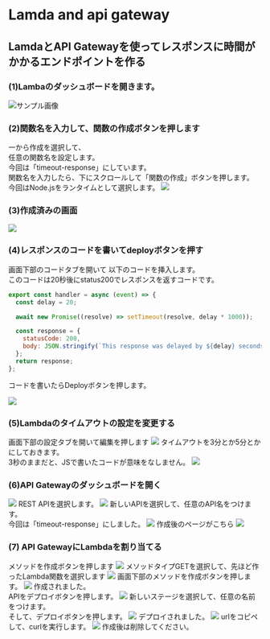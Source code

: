 # Lamda and api gateway

## LamdaとAPI Gatewayを使ってレスポンスに時間がかかるエンドポイントを作る


### (1)Lambaのダッシュボードを開きます。

<img src="./images/スクリーンショット 2024-10-24 15.22.20.png" alt="サンプル画像">


### (2)関数名を入力して、関数の作成ボタンを押します
一から作成を選択して、<br>
任意の関数名を設定します。<br>
今回は「timeout-response」にしています。<br>
関数名を入力したら、下にスクロールして「関数の作成」ボタンを押します。
今回はNode.jsをランタイムとして選択します。
<img src="./images/スクリーンショット 2024-10-24 15.33.57.png">

### (3)作成済みの画面

<img src="./images/スクリーンショット 2024-10-24 15.35.30.png">

### (4)レスポンスのコードを書いてdeployボタンを押す
画面下部のコードタブを開いて
以下のコードを挿入します。<br>
このコードは20秒後にstatus200でレスポンスを返すコードです。

```main.js
export const handler = async (event) => {
  const delay = 20;

  await new Promise((resolve) => setTimeout(resolve, delay * 1000));

  const response = {
    statusCode: 200,
    body: JSON.stringify(`This response was delayed by ${delay} seconds.`),
  };
  return response;
};

```

コードを書いたらDeployボタンを押します。

<img src="./images/スクリーンショット 2024-10-24 15.37.09.png">


### (5)Lambdaのタイムアウトの設定を変更する
画面下部の設定タブを開いて編集を押します
<img src="./images/スクリーンショット 2024-10-24 15.46.53.png">
タイムアウトを3分とか5分とかにしておきます。<br>
3秒のままだと、JSで書いたコードが意味をなしません。
<img src="./images/スクリーンショット 2024-10-24 15.47.03.png">

### (6)API Gatewayのダッシュボードを開く

<img src="./images/スクリーンショット 2024-10-24 15.51.01.png">
REST APIを選択します。
<img src="./images/スクリーンショット 2024-10-24 15.51.08.png">
新しいAPIを選択して、任意のAPI名をつけます。<br>
今回は「timeout-response」にしました。
<img src="./images/スクリーンショット 2024-10-24 15.51.23.png">
作成後のページがこちら
<img src="./images/スクリーンショット 2024-10-24 15.51.23.png">

### (7) API GatewayにLambdaを割り当てる
メソッドを作成ボタンを押します
<img src="./images/スクリーンショット 2024-10-24 15.54.02.png">
メソッドタイプGETを選択して、先ほど作ったLambda関数を選択します
<img src="./images/スクリーンショット 2024-10-24 15.54.24.png">
画面下部のメソッドを作成ボタンを押します。
<img src="./images/スクリーンショット 2024-10-24 15.54.32.png">
作成されました。<br>
APIをデプロイボタンを押します。
<img src="./images/スクリーンショット 2024-10-24 15.54.40.png">
新しいステージを選択して、任意の名前をつけます。<br>
そして、デプロイボタンを押します。
<img src="./images/スクリーンショット 2024-10-24 15.54.48.png">
デプロイされました。
<img src="./images/スクリーンショット 2024-10-24 15.55.02.png">
urlをコピペして、curlを実行します。
<img src="./images/スクリーンショット 2024-10-24 15.56.52.png">
作成後は削除してください。


